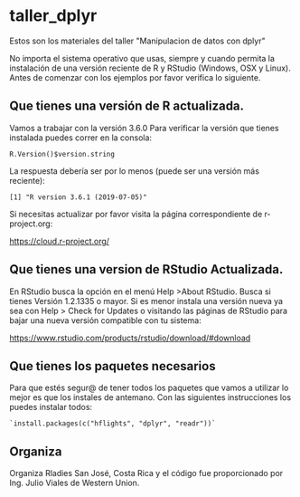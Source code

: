 # taller_dplyr
Estos son los materiales del taller "Manipulacion de datos con dplyr"

No importa el sistema operativo que usas, siempre y cuando permita la instalación de una versión reciente de R y RStudio (Windows, OSX y Linux). Antes de comenzar con los ejemplos por favor verifica lo siguiente.

## Que tienes una versión de R actualizada. 
Vamos a trabajar con la versión 3.6.0 Para verificar la versión que tienes instalada puedes correr en la consola:

`R.Version()$version.string`

La respuesta debería ser por lo menos (puede ser una versión más reciente):

    [1] "R version 3.6.1 (2019-07-05)"

Si necesitas actualizar por favor visita la página correspondiente de r-project.org:

https://cloud.r-project.org/

## Que tienes una version de RStudio Actualizada.
En RStudio busca la opción en el menú Help >About RStudio. Busca si tienes Versión 1.2.1335 o mayor. Si es menor instala una versión nueva ya sea con Help > Check for Updates o visitando las páginas de RStudio para bajar una nueva versión compatible con tu sistema:

https://www.rstudio.com/products/rstudio/download/#download

## Que tienes los paquetes necesarios
Para que estés segur@ de tener todos los paquetes que vamos a utilizar lo mejor es que los instales de antemano. Con las siguientes instrucciones los puedes instalar todos:

    `install.packages(c("hflights", "dplyr", "readr"))`

## Organiza
Organiza Rladies San José, Costa Rica y el código fue proporcionado por Ing. Julio Viales de Western Union.
